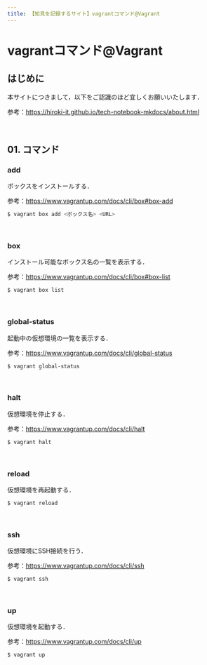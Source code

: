 ```yaml
---
title: 【知見を記録するサイト】vagrantコマンド@Vagrant
---
```


# vagrantコマンド@Vagrant

## はじめに

本サイトにつきまして，以下をご認識のほど宜しくお願いいたします．

参考：https://hiroki-it.github.io/tech-notebook-mkdocs/about.html

<br>

## 01. コマンド

### add

ボックスをインストールする．

参考：https://www.vagrantup.com/docs/cli/box#box-add

```bash
$ vagrant box add <ボックス名> <URL>
```

<br>

### box

インストール可能なボックス名の一覧を表示する．

参考：https://www.vagrantup.com/docs/cli/box#box-list

```bash
$ vagrant box list
```

<br>

### global-status

起動中の仮想環境の一覧を表示する．

参考：https://www.vagrantup.com/docs/cli/global-status

```bash
$ vagrant global-status
```

<br>

### halt

仮想環境を停止する．

参考：https://www.vagrantup.com/docs/cli/halt

```bash
$ vagrant halt
```

<br>

### reload

仮想環境を再起動する．

```bash
$ vagrant reload
```

<br>

### ssh

仮想環境にSSH接続を行う．

参考：https://www.vagrantup.com/docs/cli/ssh

```bash
$ vagrant ssh
```

<br>

### up

仮想環境を起動する．

参考：https://www.vagrantup.com/docs/cli/up

```bash
$ vagrant up
```

